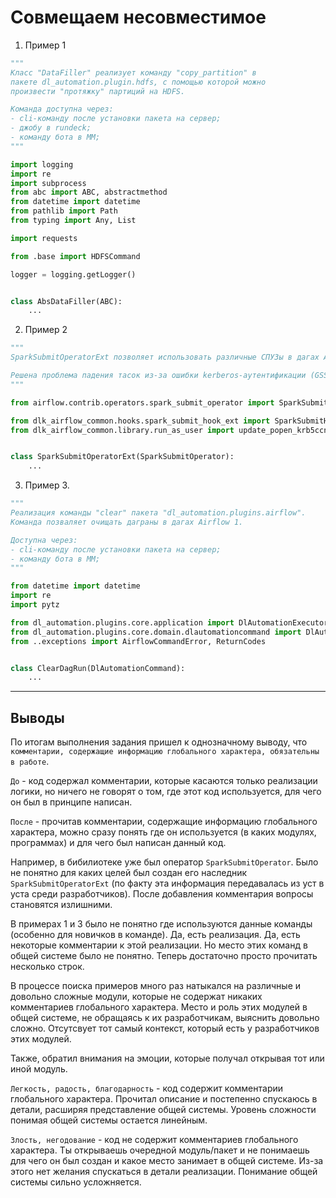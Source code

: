 # Совмещаем несовместимое

1) Пример 1

```python
"""
Класс "DataFiller" реализует команду "сopy_partition" в
пакете dl_automation.plugin.hdfs, с помощью которой можно
произвести "протяжку" партиций на HDFS.

Команда доступна через:
- cli-команду после установки пакета на сервер;
- джобу в rundeck;
- команду бота в MM;
"""

import logging
import re
import subprocess
from abc import ABC, abstractmethod
from datetime import datetime
from pathlib import Path
from typing import Any, List

import requests

from .base import HDFSCommand

logger = logging.getLogger()


class AbsDataFiller(ABC):
    ...
```

2) Пример 2

```python
"""
SparkSubmitOperatorExt позволяет использовать различные СПУЗы в дагах Airflow 1.

Решена проблема падения тасок из-за ошибки kerberos-аутентификации (GSS).
"""

from airflow.contrib.operators.spark_submit_operator import SparkSubmitOperator

from dlk_airflow_common.hooks.spark_submit_hook_ext import SparkSubmitHookExt
from dlk_airflow_common.library.run_as_user import update_popen_krb5ccname, default_krb5ccname_func


class SparkSubmitOperatorExt(SparkSubmitOperator):
    ...
```

3) Пример 3.

```python
"""
Реализация команды "clear" пакета "dl_automation.plugins.airflow".
Команда позваляет очищать даграны в дагах Airflow 1.

Доступна через:
- cli-команду после установки пакета на сервер;
- команду бота в MM;
"""

from datetime import datetime
import re
import pytz

from dl_automation.plugins.core.application import DlAutomationExecutor
from dl_automation.plugins.core.domain.dlautomationcommand import DlAutomationCommand
from ..exceptions import AirflowCommandError, ReturnCodes


class ClearDagRun(DlAutomationCommand):
    ...
```

---

## Выводы
По итогам выполнения задания пришел к однозначному выводу, что `комментарии, содержащие информацию глобального характера, обязательны в работе`. 

`До` - код содержал комментарии, которые касаются только реализации логики, но ничего не говорят о том, где этот код используется, для чего он был в принципе написан. 

`После` - прочитав комментарии, содержащие информацию глобального характера, можно сразу понять где он используется (в каких модулях, программах) и для чего был написан данный код.

Например, в бибилиотеке уже был оператор `SparkSubmitOperator`. Было не понятно для каких целей был создан его наследник `SparkSubmitOperatorExt` (по факту эта информация передавалась из уст в уста среди разработчиков). После добавления комментария вопросы становятся излишними.

В примерах 1 и 3 было не понятно где используются данные команды (особенно для новичков в команде). Да, есть реализация. Да, есть некоторые комментарии к этой реализации. Но место этих команд в общей системе было не понятно. 
Теперь достаточно просто прочитать несколько строк.

В процессе поиска примеров много раз натыкался на различные и довольно сложные модули, которые не содержат никаких комментариев глобального характера.
Место и роль этих модулей в общей системе, не обращаясь к их разработчикам, выяснить довольно сложно. Отсутсвует тот самый контекст, который есть у разработчиков этих модулей.

Также, обратил внимания на эмоции, которые получал открывая тот или иной модуль. 

`Легкость, радость, благодарность` - код содержит комментарии глобального характера. Прочитал описание и постепенно спускаюсь в детали, расширяя представление общей системы. Уровень сложности понимая общей системы остается линейным.

`Злость, негодование` - код не содержит комментариев глобального характера. Ты открываешь очередной модуль/пакет и не понимаешь для чего он был создан и какое место занимает в общей системе. Из-за этого нет желания спускаться в детали реализации. Понимание общей системы сильно усложняется.
